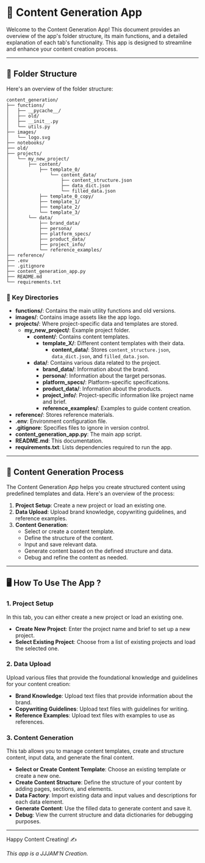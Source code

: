
# 📄 Content Generation App

Welcome to the Content Generation App! This document provides an overview of the app's folder structure, its main functions, and a detailed explanation of each tab's functionality. This app is designed to streamline and enhance your content creation process.

---

## 📁 Folder Structure

Here's an overview of the folder structure:

```
content_generation/
├── functions/
│   ├── __pycache__/
│   ├── old/
│   ├── __init__.py
│   └── utils.py
├── images/
│   └── logo.svg
├── notebooks/
├── old/
├── projects/
│   └── my_new_project/
│       ├── content/
│           ├── template_0/
│               └── content_data/
│                   ├── content_structure.json
│                   ├── data_dict.json
│                   └── filled_data.json
│           ├── template_0_copy/
│           ├── template_1/
│           ├── template_2/
│           └── template_3/
│       └── data/
│           ├── brand_data/
│           ├── persona/
│           ├── platform_specs/
│           ├── product_data/
│           ├── project_info/
│           └── reference_examples/
├── reference/
├── .env
├── .gitignore
├── content_generation_app.py
├── README.md
└── requirements.txt
```

### 📂 Key Directories

- **functions/**: Contains the main utility functions and old versions.
- **images/**: Contains image assets like the app logo.
- **projects/**: Where project-specific data and templates are stored.
  - **my_new_project/**: Example project folder.
    - **content/**: Contains content templates.
      - **template_X/**: Different content templates with their data.
        - **content_data/**: Stores `content_structure.json`, `data_dict.json`, and `filled_data.json`.
    - **data/**: Contains various data related to the project.
      - **brand_data/**: Information about the brand.
      - **persona/**: Information about the target personas.
      - **platform_specs/**: Platform-specific specifications.
      - **product_data/**: Information about the products.
      - **project_info/**: Project-specific information like project name and brief.
      - **reference_examples/**: Examples to guide content creation.
- **reference/**: Stores reference materials.
- **.env**: Environment configuration file.
- **.gitignore**: Specifies files to ignore in version control.
- **content_generation_app.py**: The main app script.
- **README.md**: This documentation.
- **requirements.txt**: Lists dependencies required to run the app.

---

## 🚀 Content Generation Process

The Content Generation App helps you create structured content using predefined templates and data. Here's an overview of the process:

1. **Project Setup**: Create a new project or load an existing one.
2. **Data Upload**: Upload brand knowledge, copywriting guidelines, and reference examples.
3. **Content Generation**:
   - Select or create a content template.
   - Define the structure of the content.
   - Input and save relevant data.
   - Generate content based on the defined structure and data.
   - Debug and refine the content as needed.

---

## 🖥️ How To Use The App ?

### 1. Project Setup

In this tab, you can either create a new project or load an existing one. 

- **Create New Project**: Enter the project name and brief to set up a new project.
- **Select Existing Project**: Choose from a list of existing projects and load the selected one.

### 2. Data Upload

Upload various files that provide the foundational knowledge and guidelines for your content creation:

- **Brand Knowledge**: Upload text files that provide information about the brand.
- **Copywriting Guidelines**: Upload text files with guidelines for writing.
- **Reference Examples**: Upload text files with examples to use as references.

### 3. Content Generation

This tab allows you to manage content templates, create and structure content, input data, and generate the final content.

- **Select or Create Content Template**: Choose an existing template or create a new one.
- **Create Content Structure**: Define the structure of your content by adding pages, sections, and elements.
- **Data Factory**: Import existing data and input values and descriptions for each data element.
- **Generate Content**: Use the filled data to generate content and save it.
- **Debug**: View the current structure and data dictionaries for debugging purposes.

---

Happy Content Creating! ✍️

*This app is a JJJAM'N Creation.*
